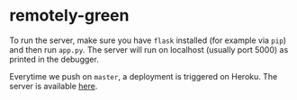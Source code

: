 # remotely-green

To run the server, make sure you have `flask` installed (for example via `pip`) and then run `app.py`. The server will run on localhost (usually port 5000) as printed in the debugger.

Everytime we push on `master`, a deployment is triggered on Heroku. The server is available [here](https://remotely-green.herokuapp.com/).
